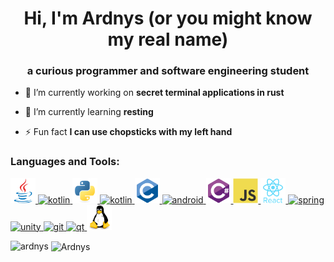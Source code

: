 <h1 align="center">Hi, I'm Ardnys (or you might know my real name)</h1>
<h3 align="center">a curious programmer and software engineering student</h3>

- 🔭 I’m currently working on **secret terminal applications in rust**

- 🌱 I’m currently learning **resting**

- ⚡ Fun fact **I can use chopsticks with my left hand**


<h3 align="left">Languages and Tools:</h3>
<p align="left"> <a href="https://www.java.com" target="_blank" rel="noreferrer"> <img src="https://raw.githubusercontent.com/devicons/devicon/master/icons/java/java-original.svg" alt="java" width="40" height="40"/> </a>
<a href="https://kotlinlang.org" target="_blank" rel="noreferrer"> <img src="https://cdn.jsdelivr.net/gh/devicons/devicon@latest/icons/kotlin/kotlin-original.svg" alt="kotlin" width="40" height="40"/> </a> <a href="https://www.python.org" target="_blank" rel="noreferrer"> <img src="https://raw.githubusercontent.com/devicons/devicon/master/icons/python/python-original.svg" alt="python" width="40" height="40"/> </a>  <a href="https://www.rust-lang.org" target="_blank" rel="noreferrer"> <img src="https://cdn.jsdelivr.net/gh/devicons/devicon@latest/icons/rust/rust-original.svg" alt="kotlin" width="40" height="40"/> <a href="https://en.cppreference.com/w/" target="_blank" rel="noreferrer"> <img src="https://raw.githubusercontent.com/devicons/devicon/master/icons/c/c-original.svg" alt="c" width="40" height="40"/> </a> <a href="https://developer.android.com/" target="_blank" rel="noreferrer"> <img src="https://cdn.jsdelivr.net/gh/devicons/devicon@latest/icons/android/android-plain.svg" alt="android" width="40" height="40"/> </a>
 </a> <a href="https://www.w3schools.com/cs/" target="_blank" rel="noreferrer"> <img src="https://raw.githubusercontent.com/devicons/devicon/master/icons/csharp/csharp-original.svg" alt="csharp" width="40" height="40"/> </a> <a href="https://developer.mozilla.org/en-US/docs/Web/JavaScript" target="_blank" rel="noreferrer"> <img src="https://raw.githubusercontent.com/devicons/devicon/master/icons/javascript/javascript-original.svg" alt="javascript" width="40" height="40"/> </a> <a href="https://reactjs.org/" target="_blank" rel="noreferrer"> <img src="https://raw.githubusercontent.com/devicons/devicon/master/icons/react/react-original-wordmark.svg" alt="react" width="40" height="40"/> </a> <a href="https://spring.io/" target="_blank" rel="noreferrer"> <img src="https://www.vectorlogo.zone/logos/springio/springio-icon.svg" alt="spring" width="40" height="40"/> </a> <a href="https://unity.com/" target="_blank" rel="noreferrer"> <img src="https://www.vectorlogo.zone/logos/unity3d/unity3d-icon.svg" alt="unity" width="40" height="40"/> </a> <a href="https://git-scm.com/" target="_blank" rel="noreferrer"> <img src="https://www.vectorlogo.zone/logos/git-scm/git-scm-icon.svg" alt="git" width="40" height="40"/> </a>    <a href="https://www.qt.io/" target="_blank" rel="noreferrer"> <img src="https://upload.wikimedia.org/wikipedia/commons/0/0b/Qt_logo_2016.svg" alt="qt" width="40" height="40"/> </a> <a href="https://www.linux.org/" target="_blank" rel="noreferrer"> <img src="https://raw.githubusercontent.com/devicons/devicon/master/icons/linux/linux-original.svg" alt="linux" width="40" height="40"/> </a>  </p>

<p><img align="left" src="https://github-readme-stats.vercel.app/api/top-langs?username=ardnys&theme=midnight-purple&hide_border=true&show_icons=true&locale=en&layout=compact" alt="ardnys" /></p>

<p>&nbsp;<img align="center" src="https://github-readme-stats.vercel.app/api?username=Ardnys&theme=midnight-purple&hide_border=true&show_icons=true&locale=en&layout=compact" alt="Ardnys" /></p>

